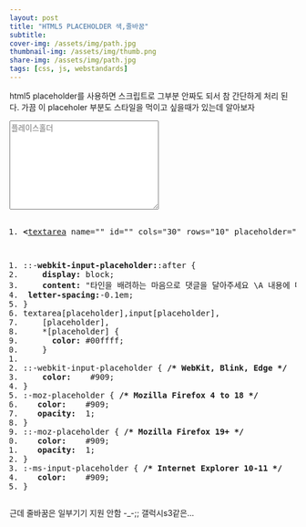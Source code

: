 ```yaml
---
layout: post
title: "HTML5 PLACEHOLDER 색,줄바꿈"
subtitle: 
cover-img: /assets/img/path.jpg
thumbnail-img: /assets/img/thumb.png
share-img: /assets/img/path.jpg
tags: [css, js, webstandards]
---
```

<div class="entry-content">
    <p>html5 placeholder를 사용하면 스크립트로 그부분 안짜도 되서 참 간단하게 처리 된다. 가끔 이 placeholer 부분도 스타일을 먹이고 싶을때가 있는데 알아보자<span id="more-800"></span></p>
    <div class="test"><textarea id="" cols="30" name="" rows="10" placeholder="플레이스홀더"></textarea></div>
    <pre class="html cH_kip"><ol><li class="odd"><span><b class="interactive">&lt;</b><a href="http://tranbot.net/html5/the-button-element.html#the-textarea-element" class="interactive">textarea</a> name="" id="" cols="30" rows="10" placeholder="플레이스홀더"<b class="interactive">&gt;</b><b class="interactive">&lt;/textarea</b><b class="interactive">&gt;</b></span></li></ol></pre>
    <pre class="css cH_kip"><ol><li class="odd"><span>::-<b class="css">webkit-input-placeholder:</b>:after {</span></li><li class="even"><span>    <b class="css">display:</b> block;</span></li><li class="odd"><span>    <b class="css">content:</b> "타인을 배려하는 마음으로 댓글을 달아주세요 \A 내용에 따라 임의 조치를 수행 할 수 있습니다.";</span></li><li class="even"><span>	<b class="css">letter-spacing:</b>-0.1em;</span></li><li class="odd fifth"><span>}</span></li><li class="even"><span>textarea[placeholder],input[placeholder],</span></li><li class="odd"><span>    [placeholder],</span></li><li class="even"><span>    *[placeholder] {</span></li><li class="odd"><span>      <b class="css">color:</b> #00ffff;</span></li><li class="even fifth"><span>    }</span></li><li class="odd"><span></span></li><li class="even"><span>::-webkit-input-placeholder { <b class="comment">/* WebKit, Blink, Edge */</b></span></li><li class="odd"><span>    <b class="css">color:</b>    #909;</span></li><li class="even"><span>}</span></li><li class="odd fifth"><span>:-moz-placeholder { <b class="comment">/* Mozilla Firefox 4 to 18 */</b></span></li><li class="even"><span>   <b class="css">color:</b>    #909;</span></li><li class="odd"><span>   <b class="css">opacity:</b>  1;</span></li><li class="even"><span>}</span></li><li class="odd"><span>::-moz-placeholder { <b class="comment">/* Mozilla Firefox 19+ */</b></span></li><li class="even fifth"><span>   <b class="css">color:</b>    #909;</span></li><li class="odd"><span>   <b class="css">opacity:</b>  1;</span></li><li class="even"><span>}</span></li><li class="odd"><span>:-ms-input-placeholder { <b class="comment">/* Internet Explorer 10-11 */</b></span></li><li class="even"><span>   <b class="css">color:</b>    #909;</span></li><li class="odd fifth"><span>}</span></li></ol></pre>
    <p>근데 줄바꿈은 일부기기 지원 안함 -_-;; 갤럭시s3같은…</p>
</div>